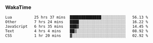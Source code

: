 ### WakaTime

<!--START_SECTION:waka-->

```txt
Lua          25 hrs 37 mins  ██████████████░░░░░░░░░░░   56.13 %
Other        7 hrs 24 mins   ████░░░░░░░░░░░░░░░░░░░░░   16.22 %
JavaScript   6 hrs 35 mins   ███▓░░░░░░░░░░░░░░░░░░░░░   14.45 %
Text         4 hrs 4 mins    ██▒░░░░░░░░░░░░░░░░░░░░░░   08.92 %
CSS          1 hr 20 mins    ▓░░░░░░░░░░░░░░░░░░░░░░░░   02.92 %
```

<!--END_SECTION:waka-->
